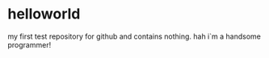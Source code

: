 # helloworld
my first test repository for github and contains nothing.
hah i`m a handsome programmer!

